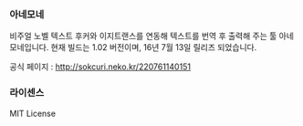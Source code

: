 ### 아네모네
비주얼 노벨 텍스트 후커와 이지트랜스를 연동해 텍스트를 번역 후 출력해 주는 툴 아네모네입니다.
현재 빌드는 1.02 버전이며, 16년 7월 13일 릴리즈 되었습니다.

공식 페이지 : http://sokcuri.neko.kr/220761140151

### 라이센스
MIT License
